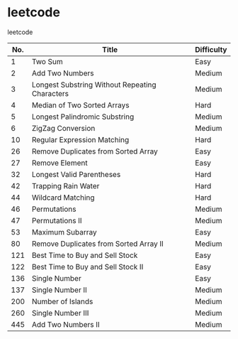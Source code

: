 # leetcode
leetcode

| No.  | Title | Difficulty |
| ---- | ----- | ------ |
|    1 | Two Sum | Easy |
|    2 | Add Two Numbers | Medium |
|    3 | Longest Substring Without Repeating Characters | Medium|
|    4 | Median of Two Sorted Arrays | Hard |
|    5 | Longest Palindromic Substring | Medium |
|    6 | ZigZag Conversion | Medium |
|   10 | Regular Expression Matching | Hard |
|   26 | Remove Duplicates from Sorted Array | Easy |
|   27 | Remove Element | Easy |
|   32 | Longest Valid Parentheses | Hard |
|   42 | Trapping Rain Water | Hard |
|   44 | Wildcard Matching | Hard |
|   46 | Permutations | Medium |
|   47 | Permutations II | Medium |
|   53 | Maximum Subarray | Easy |
|   80 | Remove Duplicates from Sorted Array II | Medium |
|  121 | Best Time to Buy and Sell Stock | Easy |
|  122 | Best Time to Buy and Sell Stock II | Easy |
|  136 | Single Number | Easy |
|  137 | Single Number II | Medium |
|  200 | Number of Islands | Medium |
|  260 | Single Number III | Medium |
|  445 | Add Two Numbers II | Medium |
